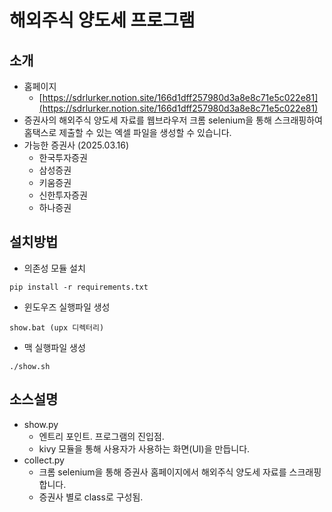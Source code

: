 # 해외주식 양도세 프로그램

## 소개

* 홈페이지
  - [https://sdrlurker.notion.site/166d1dff257980d3a8e8c71e5c022e81](https://sdrlurker.notion.site/166d1dff257980d3a8e8c71e5c022e81)
* 증권사의 해외주식 양도세 자료를 웹브라우저 크롬 selenium을 통해 스크래핑하여 홈택스로 제출할 수 있는 엑셀 파일을 생성할 수 있습니다.
* 가능한 증권사 (2025.03.16)
  - 한국투자증권
  - 삼성증권
  - 키움증권
  - 신한투자증권
  - 하나증권

## 설치방법

* 의존성 모듈 설치

```shell
pip install -r requirements.txt
```

* 윈도우즈 실행파일 생성

```shell
show.bat (upx 디렉터리)
```

* 맥 실행파일 생성

```shell
./show.sh
```

## 소스설명

* show.py
  - 엔트리 포인트. 프로그램의 진입점.
  - kivy 모듈을 통해 사용자가 사용하는 화면(UI)을 만듭니다.
* collect.py
  - 크롬 selenium을 통해 증권사 홈페이지에서 해외주식 양도세 자료를 스크래핑 합니다.
  - 증권사 별로 class로 구성됨.
